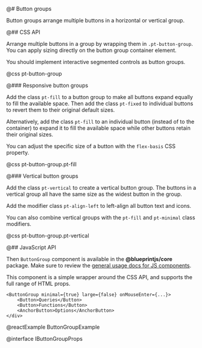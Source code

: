 @# Button groups

Button groups arrange multiple buttons in a horizontal or vertical group.

@## CSS API

Arrange multiple buttons in a group by wrapping them in `.pt-button-group`.
You can apply sizing directly on the button group container element.

You should implement interactive segmented controls as button groups.

@css pt-button-group

@### Responsive button groups

Add the class `pt-fill` to a button group to make all buttons expand equally to fill the
available space. Then add the class `pt-fixed` to individual buttons to revert them to their
original default sizes.

Alternatively, add the class `pt-fill` to an individual button (instead of to the container)
to expand it to fill the available space while other buttons retain their original sizes.

You can adjust the specific size of a button with the `flex-basis` CSS property.

@css pt-button-group.pt-fill

@### Vertical button groups

Add the class `pt-vertical` to create a vertical button group. The buttons in a vertical
group all have the same size as the widest button in the group.

Add the modifier class `pt-align-left` to left-align all button text and icons.

You can also combine vertical groups with the `pt-fill` and `pt-minimal` class modifiers.

@css pt-button-group.pt-vertical

@## JavaScript API

Then `ButtonGroup` component is available in the __@blueprintjs/core__ package.
Make sure to review the [general usage docs for JS components](#blueprint.usage).

This component is a simple wrapper around the CSS API, and supports the full range of HTML props.

```
<ButtonGroup minimal={true} large={false} onMouseEnter={...}>
    <Button>Queries</Button>
    <Button>Functions</Button>
    <AnchorButton>Options</AnchorButton>
</div>
```

@reactExample ButtonGroupExample

@interface IButtonGroupProps
